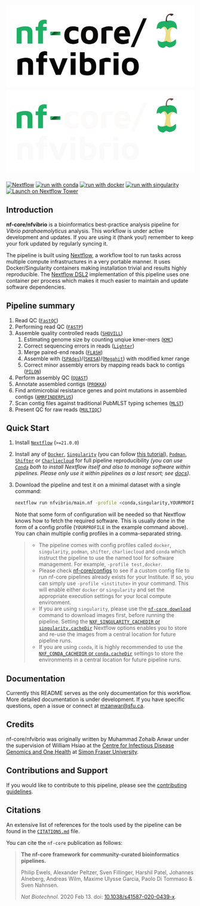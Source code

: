 # ![nf-core/nfvibrio](docs/images/nf-core-nfvibrio_logo_light.png#gh-light-mode-only) ![nf-core/nfvibrio](docs/images/nf-core-nfvibrio_logo_dark.png#gh-dark-mode-only)

<!-- [![AWS CI](https://img.shields.io/badge/CI%20tests-full%20size-FF9900?labelColor=000000&logo=Amazon%20AWS)](https://nf-co.re/nfvibrio/results)[![Cite with Zenodo](http://img.shields.io/badge/DOI-10.5281/zenodo.XXXXXXX-1073c8?labelColor=000000)](https://doi.org/10.5281/zenodo.XXXXXXX) -->

[![Nextflow](https://img.shields.io/badge/nextflow%20DSL2-%E2%89%A522.10.1-23aa62.svg)](https://www.nextflow.io/)
[![run with conda](http://img.shields.io/badge/run%20with-conda-3EB049?labelColor=000000&logo=anaconda)](https://docs.conda.io/en/latest/)
[![run with docker](https://img.shields.io/badge/run%20with-docker-0db7ed?labelColor=000000&logo=docker)](https://www.docker.com/)
[![run with singularity](https://img.shields.io/badge/run%20with-singularity-1d355c.svg?labelColor=000000)](https://sylabs.io/docs/)
[![Launch on Nextflow Tower](https://img.shields.io/badge/Launch%20%F0%9F%9A%80-Nextflow%20Tower-%234256e7)](https://tower.nf/launch?pipeline=https://github.com/nf-core/nfvibrio)

<!-- [![Get help on Slack](http://img.shields.io/badge/slack-nf--core%20%23nfvibrio-4A154B?labelColor=000000&logo=slack)](https://nfcore.slack.com/channels/  
nfvibrio)[![Follow on Twitter](http://img.shields.io/badge/twitter-%40nf__core-1DA1F2?labelColor=000000&logo=twitter)](https://twitter.com/nf_core)[![Watch on YouTube](http://img.shields.io/badge/youtube-nf--core-FF0000?labelColor=000000&logo=youtube)](https://www.youtube.com/c/nf-core) -->

## Introduction

<!-- TODO nf-core: Write a 1-2 sentence summary of what data the pipeline is for and what it does -->

**nf-core/nfvibrio** is a bioinformatics best-practice analysis pipeline for _Vibrio parahaemolyticus_ analysis. This workflow is under active development and updates. If you are using it (thank you!) remember to keep your fork updated by regularly syncing it.

The pipeline is built using [Nextflow](https://www.nextflow.io), a workflow tool to run tasks across multiple compute infrastructures in a very portable manner. It uses Docker/Singularity containers making installation trivial and results highly reproducible. The [Nextflow DSL2](https://www.nextflow.io/docs/latest/dsl2.html) implementation of this pipeline uses one container per process which makes it much easier to maintain and update software dependencies. <!-- Where possible, these processes have been submitted to and installed from [nf-core/modules](https://github.com/nf-core/modules) in order to make them available to all nf-core pipelines, and to everyone within the Nextflow community! -->

<!-- TODO nf-core: Add full-sized test dataset and amend the paragraph below if applicable 

On release, automated continuous integration tests run the pipeline on a full-sized dataset on the AWS cloud infrastructure. This ensures that the pipeline runs on AWS, has sensible resource allocation defaults set to run on real-world datasets, and permits the persistent storage of results to benchmark between pipeline releases and other analysis sources.The results obtained from the full-sized test can be viewed on the [nf-core website](https://nf-co.re/nfvibrio/results).
-->

## Pipeline summary

<!-- TODO nf-core: Fill in short bullet-pointed list of the default steps in the pipeline -->

1. Read QC ([`FastQC`](https://www.bioinformatics.babraham.ac.uk/projects/fastqc/))
2. Performing read QC ([`FASTP`](https://github.com/OpenGene/fastp))
3. Assemble quality controlled reads ([`SHOVILL`](https://github.com/tseemann/shovill))
   1. Estimating genome size by counting unqiue kmer-mers ([`KMC`](https://github.com/refresh-bio/KMC))
   2. Correct sequencing errors in reads ([`Lighter`](https://github.com/mourisl/Lighter))
   3. Merge paired-end reads ([`FLASH`](https://ccb.jhu.edu/software/FLASH/))
   4. Assemble with ([`SPAdes`](https://github.com/ablab/spades))/([`SKESA`](https://github.com/ncbi/SKESA))/([`Megahit`](https://github.com/voutcn/megahit)) with modified kmer range
   5. Correct minor assembly errors by mapping reads back to contigs ([`PILON`](https://github.com/broadinstitute/pilon))
4. Perform assembly QC ([`QUAST`](https://github.com/ablab/quast))
5. Annotate assembled contigs ([`PROKKA`](https://github.com/tseemann/prokka))
6. Find antimicrobial resistance genes and point mutations in assembled contigs ([`AMRFINDERPLUS`](https://github.com/ncbi/amr))
7. Scan contig files against traditional PubMLST typing schemes ([`MLST`](https://github.com/tseemann/mlst))
8. Present QC for raw reads ([`MULTIQC`](http://multiqc.info/))


## Quick Start

1. Install [`Nextflow`](https://www.nextflow.io/docs/latest/getstarted.html#installation) (`>=21.0.0`)

2. Install any of [`Docker`](https://docs.docker.com/engine/installation/), [`Singularity`](https://www.sylabs.io/guides/3.0/user-guide/) (you can follow [this tutorial](https://singularity-tutorial.github.io/01-installation/)), [`Podman`](https://podman.io/), [`Shifter`](https://nersc.gitlab.io/development/shifter/how-to-use/) or [`Charliecloud`](https://hpc.github.io/charliecloud/) for full pipeline reproducibility _(you can use [`Conda`](https://conda.io/miniconda.html) both to install Nextflow itself and also to manage software within pipelines. Please only use it within pipelines as a last resort; see [docs](https://nf-co.re/usage/configuration#basic-configuration-profiles))_.

3. Download the pipeline and test it on a minimal dataset with a single command:

   ```bash
   nextflow run nfvibrio/main.nf -profile <conda,singularity,YOURPROFILE>  --genome "VP01" --input sample_sheet.csv --outdir <OUTDIR> --assembler <skesa,megahit,spades>
   ```

   Note that some form of configuration will be needed so that Nextflow knows how to fetch the required software. This is usually done in the form of a config profile (`YOURPROFILE` in the example command above). You can chain multiple config profiles in a comma-separated string.

   > - The pipeline comes with config profiles called `docker`, `singularity`, `podman`, `shifter`, `charliecloud` and `conda` which instruct the pipeline to use the named tool for software management. For example, `-profile test,docker`.
   > - Please check [nf-core/configs](https://github.com/nf-core/configs#documentation) to see if a custom config file to run nf-core pipelines already exists for your Institute. If so, you can simply use `-profile <institute>` in your command. This will enable either `docker` or `singularity` and set the appropriate execution settings for your local compute environment.
   > - If you are using `singularity`, please use the [`nf-core download`](https://nf-co.re/tools/#downloading-pipelines-for-offline-use) command to download images first, before running the pipeline. Setting the [`NXF_SINGULARITY_CACHEDIR` or `singularity.cacheDir`](https://www.nextflow.io/docs/latest/singularity.html?#singularity-docker-hub) Nextflow options enables you to store and re-use the images from a central location for future pipeline runs.
   > - If you are using `conda`, it is highly recommended to use the [`NXF_CONDA_CACHEDIR` or `conda.cacheDir`](https://www.nextflow.io/docs/latest/conda.html) settings to store the environments in a central location for future pipeline runs.


## Documentation
Currently this README serves as the only documentation for this workflow. More detailed documentation is under development. If you have specific questions, open a issue or connect at [mzanwar@sfu.ca](mailto:mzanwar@sfu.ca). 
<!-- The nf-core/nfvibrio pipeline comes with documentation about the pipeline [usage](https://nf-co.re/nfvibrio/usage), [parameters](https://nf-co.re/nfvibrio/parameters) and [output](https://nf-co.re/nfvibrio/output).-->

## Credits

nf-core/nfvibrio was originally written by Muhammad Zohaib Anwar under the supervision of William Hsiao at the [Centre for Infectious Disease Genomics and One Health](http://www.cidgoh.ca/) at [Simon Fraser University](http://www.sfu.ca/). 


<!--We thank the following people for their extensive assistance in the development of this pipeline:-->

<!-- TODO nf-core: If applicable, make list of people who have also contributed -->

## Contributions and Support

If you would like to contribute to this pipeline, please see the [contributing guidelines](.github/CONTRIBUTING.md).

<!-- For further information or help, don't hesitate to get in touch on the [Slack `#nfvibrio` channel](https://nfcore.slack.com/channels/nfvibrio) (you can join with [this invite](https://nf-co.re/join/slack)).-->

## Citations

<!-- TODO nf-core: Add citation for pipeline after first release. Uncomment lines below and update Zenodo doi and badge at the top of this file. -->
<!-- If you use  nf-core/nfvibrio for your analysis, please cite it using the following doi: [10.5281/zenodo.XXXXXX](https://doi.org/10.5281/zenodo.XXXXXX) -->

<!-- TODO nf-core: Add bibliography of tools and data used in your pipeline -->

An extensive list of references for the tools used by the pipeline can be found in the [`CITATIONS.md`](CITATIONS.md) file.

You can cite the `nf-core` publication as follows:

> **The nf-core framework for community-curated bioinformatics pipelines.**
>
> Philip Ewels, Alexander Peltzer, Sven Fillinger, Harshil Patel, Johannes Alneberg, Andreas Wilm, Maxime Ulysse Garcia, Paolo Di Tommaso & Sven Nahnsen.
>
> _Nat Biotechnol._ 2020 Feb 13. doi: [10.1038/s41587-020-0439-x](https://dx.doi.org/10.1038/s41587-020-0439-x).
